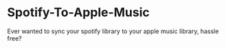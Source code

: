 # Spotify-To-Apple-Music
Ever wanted to sync your spotify library to your apple music library, hassle free? 
